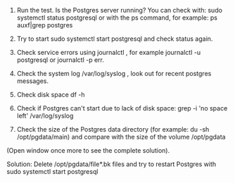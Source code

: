  1. Run the test. Is the Postgres server running? You can check with: sudo systemctl status postgresql or with the ps command, for example: ps auxf|grep postgres

2. Try to start sudo systemctl start postgresql and check status again.

3. Check service errors using journalctl , for example journalctl -u postgresql or journalctl -p err.

4. Check the system log /var/log/syslog , look out for recent postgres messages.

5. Check disk space df -h

6. Check if Postgres can't start due to lack of disk space: grep -i 'no space left' /var/log/syslog

7. Check the size of the Postgres data directory (for example: du -sh /opt/pgdata/main) and compare with the size of the volume /opt/pgdata

(Open window once more to see the complete solution).

Solution: Delete /opt/pgdata/file*.bk files and try to restart Postgres with sudo systemctl start postgresql
